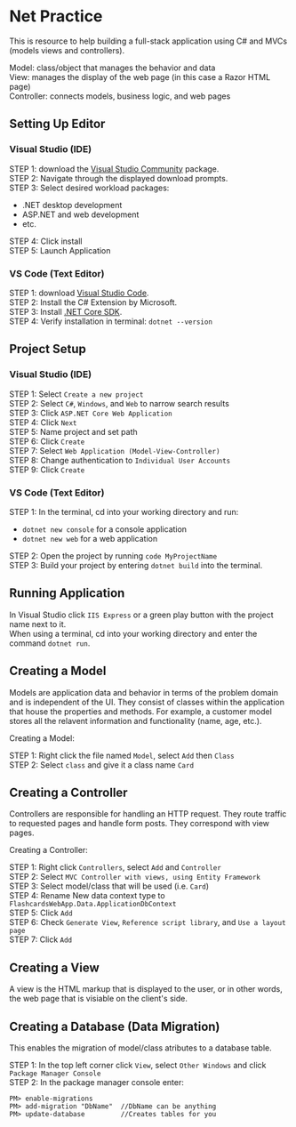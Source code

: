 # Net Practice

This is resource to help building a full-stack application using C# and MVCs (models views and controllers).  

Model: class/object that manages the behavior and data  
View: manages the display of the web page (in this case a Razor HTML page)  
Controller: connects models, business logic, and web pages

## Setting Up Editor

### Visual Studio (IDE)

STEP 1: download the [Visual Studio Community](https://visualstudio.microsoft.com/free-developer-offers/) package.  
STEP 2: Navigate through the displayed download prompts.  
STEP 3: Select desired workload packages:  
* .NET desktop development
* ASP.NET and web development
* etc.  

STEP 4: Click install  
STEP 5: Launch Application  

### VS Code (Text Editor)

STEP 1: download [Visual Studio Code](https://code.visualstudio.com/).  
STEP 2: Install the C# Extension by Microsoft.  
STEP 3: Install [.NET Core SDK](https://dotnet.microsoft.com/download/dotnet).  
STEP 4: Verify installation in terminal: `dotnet --version`  

## Project Setup

### Visual Studio (IDE)

STEP 1: Select `Create a new project`  
STEP 2: Select `C#`, `Windows`, and `Web` to narrow search results  
STEP 3: Click `ASP.NET Core Web Application`  
STEP 4: Click `Next`  
STEP 5: Name project and set path  
STEP 6: Click `Create`  
STEP 7: Select `Web Application (Model-View-Controller)`  
STEP 8: Change authentication to `Individual User Accounts`  
STEP 9: Click `Create`  

### VS Code (Text Editor)

STEP 1: In the terminal, cd into your working directory and run:  
* `dotnet new console` for a console application  
* `dotnet new web` for a web application  

STEP 2: Open the project by running `code MyProjectName`  
STEP 3: Build your project by entering `dotnet build` into the terminal.

## Running Application

In Visual Studio click `IIS Express` or a green play button with the project name next to it.  
When using a terminal, cd into your working directory and enter the command `dotnet run`.

## Creating a Model

Models are application data and behavior in terms of the problem domain and is independent of the UI. They 
consist of classes within the application that house the properties and methods. For example, a customer model 
stores all the relavent information and functionality (name, age, etc.).

Creating a Model:  

STEP 1: Right click the file named `Model`, select `Add` then `Class`  
STEP 2: Select `class` and give it a class name `Card`  

## Creating a Controller

Controllers are responsible for handling an HTTP request. They route traffic to requested pages and handle form posts. They correspond with view pages.

Creating a Controller:  

STEP 1: Right click `Controllers`, select `Add` and `Controller`  
STEP 2: Select `MVC Controller with views, using Entity Framework`  
STEP 3: Select model/class that will be used (i.e. `Card`)  
STEP 4: Rename New data context type to `FlashcardsWebApp.Data.ApplicationDbContext`  
STEP 5: Click `Add`  
STEP 6: Check `Generate View`, `Reference script library`, and `Use a layout page`  
STEP 7: Click `Add`  

## Creating a View

A view is the HTML markup that is displayed to the user, or in other words, the web page that is visiable on the client's side.



## Creating a Database (Data Migration)

This enables the migration of model/class atributes to a database table.

STEP 1: In the top left corner click `View`, select `Other Windows` and click `Package Manager Console`  
STEP 2: In the package manager console enter:
```
PM> enable-migrations
PM> add-migration "DbName"  //DbName can be anything
PM> update-database         //Creates tables for you
```
